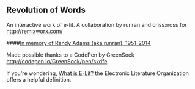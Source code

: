 ## Revolution of Words

An interactive work of e-lit. A collaboration by runran and crissxross for http://remixworx.com/

####[In memory of Randy Adams (aka runran), 1951-2014](http://remixworx.com/?tag=randy-adams)

Made possible thanks to a CodePen by GreenSock http://codepen.io/GreenSock/pen/sxdfe

If you're wondering, [What is E-Lit?](http://eliterature.org/what-is-e-lit/) the Electronic Literature Organization offers a helpful definition.
